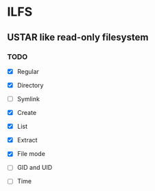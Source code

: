# ILFS
## USTAR like read-only filesystem

### TODO
- [x] Regular
- [x] Directory
- [ ] Symlink

- [x] Create
- [x] List
- [x] Extract

- [x] File mode
- [ ] GID and UID
- [ ] Time